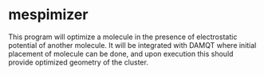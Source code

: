 # mespimizer
This program will optimize a molecule in the presence of electrostatic potential of another molecule.
It will be integrated with DAMQT where initial placement of molecule can be done, and upon execution this should provide 
optimized geometry of the cluster.
